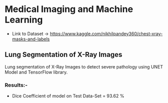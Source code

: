 # Medical Imaging and Machine Learning

* Link to Dataset -> https://www.kaggle.com/nikhilpandey360/chest-xray-masks-and-labels

## Lung Segmentation of X-Ray Images
Lung segmentation of X-Ray Images to detect severe pathology using UNET Model and TensorFlow library.

### Results:-
* Dice Coefficient of model on Test Data-Set = 93.62 %

